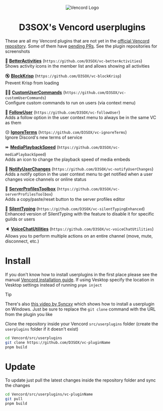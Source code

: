 <div align="center">

![Vencord Logo](https://github.com/D3SOX/vencord-userplugins/assets/24937357/f5c06f0e-9d8c-4cca-b990-953d675ec71d)
# D3SOX's Vencord userplugins

</div>

These are all my Vencord plugins that are not yet in the [official Vencord repository](https://vencord.dev/plugins#d3sox). Some of them have [pending PRs](https://github.com/Vendicated/Vencord/pulls/d3sox).
See the plugin repositories for screenshots

🎡 [**BetterActivities**](https://github.com/D3SOX/vc-betterActivities) (`https://github.com/D3SOX/vc-betterActivities`)  
Shows activity icons in the member list and allows showing all activities

🔇 [**BlockKrisp**](https://github.com/D3SOX/vc-blockKrisp) (`https://github.com/D3SOX/vc-blockKrisp`)  
Prevent Krisp from loading

🧑‍💻 [**CustomUserCommands**](https://github.com/D3SOX/vc-customUserCommands) (`https://github.com/D3SOX/vc-customUserCommands`)  
Configure custom commands to run on users (via context menu)

🤝 [**FollowUser**](https://github.com/D3SOX/vc-followUser) (`https://github.com/D3SOX/vc-followUser`)  
Adds a follow option in the user context menu to always be in the same VC as them

😒 [**IgnoreTerms**](https://github.com/D3SOX/vc-ignoreTerms) (`https://github.com/D3SOX/vc-ignoreTerms`)  
Ignore Discord's new terms of service

⏩ [**MediaPlaybackSpeed**](https://github.com/D3SOX/vc-mediaPlaybackSpeed) (`https://github.com/D3SOX/vc-mediaPlaybackSpeed`)  
Adds an icon to change the playback speed of media embeds

🔔 [**NotifyUserChanges**](https://github.com/D3SOX/vc-notifyUserChanges) (`https://github.com/D3SOX/vc-notifyUserChanges`)  
Adds a notify option in the user context menu to get notified when a user changes voice channels or online status

👤 [**ServerProfilesToolbox**](https://github.com/D3SOX/vc-serverProfilesToolbox) (`https://github.com/D3SOX/vc-serverProfilesToolbox`)  
Adds a copy/paste/reset button to the server profiles editor

🤫 [**SilentTyping**](https://github.com/D3SOX/vc-silentTypingEnhanced) (`https://github.com/D3SOX/vc-silentTypingEnhanced`)  
Enhanced version of SilentTyping with the feature to disable it for specific guilds or users

🔈 [**VoiceChatUtilities**](https://github.com/D3SOX/vc-voiceChatUtilities) (`https://github.com/D3SOX/vc-voiceChatUtilities`)  
Allows you to perform multiple actions on an entire channel (move, mute, disconnect, etc.)


# Install

If you don't know how to install userplugins in the first place please see the manual [Vencord installation guide](https://docs.vencord.dev/installing/). If using Vesktop specify the location in Vesktop settings instead of running `pnpm inject`

> [!TIP]
> There's also [this video by Syncxv](https://youtu.be/8wexjSo8fNw) which shows how to install a userplugin on Windows.
> Just be sure to replace the `git clone` command with the URL from the plugin you like

Clone the repository inside your Vencord `src/userplugins` folder (create the `userplugins` folder if it doesn't exist)
```bash
cd Vencord/src/userplugins
git clone https://github.com/D3SOX/vc-pluginName
pnpm build
````

# Update

To update just pull the latest changes inside the repository folder and sync the changes
```bash
cd Vencord/src/userplugins/vc-pluginName
git pull
pnpm build
```
